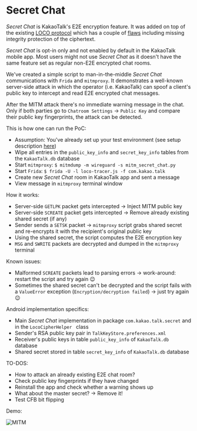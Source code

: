 # Secret Chat

*Secret Chat* is KakaoTalk's E2E encryption feature. It was added on top of the existing [LOCO protocol](https://kth.diva-portal.org/smash/get/diva2:1046438/FULLTEXT01.pdf#page=77) which has a couple of [flaws](https://kth.diva-portal.org/smash/get/diva2:1046438/FULLTEXT01.pdf#page=100) including missing integrity protection of the ciphertext.

*Secret Chat* is opt-in only and not enabled by default in the KakaoTalk mobile app. Most users might not use *Secret Chat* as it doesn't have the same feature set as regular non-E2E encrypted chat rooms.

We've created a simple script to man-in-the-middle *Secret Chat* communications with `Frida` and `mitmproxy`. It demonstrates a well-known server-side attack in which the operator (i.e. KakaoTalk) can spoof a client's public key to intercept and read E2E encrypted chat messages. 

After the MITM attack there's no immediate warning message in the chat. Only if both parties go to `Chatroom Settings` -> `Public Key` and compare their public key fingerprints, the attack can be detected.

This is how one can run the PoC:

- Assumption: You've already set up your test environment (see setup description [here](./SETUP.md))
- Wipe all entries in the `public_key_info` and `secret_key_info` tables from the `KakaoTalk.db` database
- Start `mitmproxy`: `$ mitmdump -m wireguard -s mitm_secret_chat.py`
- Start `Frida`: `$ frida -U -l loco-tracer.js -f com.kakao.talk`
- Create new *Secret Chat* room in KakaoTalk app and sent a message
- View message in `mitmproxy` terminal window

How it works:

- Server-side `GETLPK` packet gets intercepted -> Inject MITM public key
- Server-side `SCREATE` packet gets intercepted -> Remove already existing shared secret (if any)
- Sender sends a `SETSK` packet -> `mitmproxy` script grabs shared secret and re-encrypts it with the recipient's original public key
- Using the shared secret, the script computes the E2E encryption key
- `MSG` and `SWRITE` packets are decrypted and dumped in the `mitmproxy` terminal

Known issues:

- Malformed `SCREATE` packets lead to parsing errors -> work-around: restart the script and try again :wink:
- Sometimes the shared secret can't be decrypted and the script fails with a `ValueError` exception (`Encryption/decryption failed`) -> just try again :wink:

Android implementation specifics:

- Main *Secret Chat* implementation in package `com.kakao.talk.secret` and in the `LocoCipherHelper ` class
- Sender's RSA public key pair in `TalkKeyStore.preferences.xml`
- Receiver's public keys in table `public_key_info` of `KakaoTalk.db` database
- Shared secret stored in table `secret_key_info` of `KakaoTalk.db` database

TO-DOS:

- How to attack an already existing E2E chat room?
- Check public key fingerprints if they have changed
- Reinstall the app and check whether a warning shows up
- What about the master secret? -> Remove it!
- Test CFB bit flipping

Demo:

![MITM](https://github.com/stulle123/kakaotalk_analysis/tree/main/scripts/mitmproxy/secret_chat_demo.gif?raw=true)